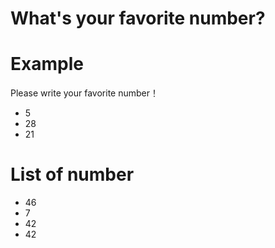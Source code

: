 # What's your favorite number?

# Example
Please write your favorite number！
- 5
- 28
- 21

# List of number
- 46
- 7
- 42
- 42

